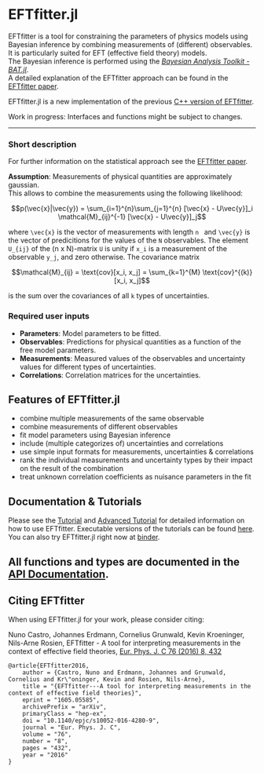 # EFTfitter.jl

EFTfitter is a tool for constraining the parameters of physics models using Bayesian inference 
by combining measurements of (different) observables. 
It is particularly suited for EFT (effective field theory) models.\
The Bayesian inference is performed using the [*Bayesian Analysis Toolkit - BAT.jl*](https://github.com/bat/BAT.jl).\
A detailed explanation of the EFTfitter approach can be found in the [EFTfitter paper](https://link.springer.com/article/10.1140/epjc/s10052-016-4280-9). 
    
EFTfitter.jl is a new implementation of the previous [C++ version of EFTfitter](https://github.com/tudo-physik-e4/EFTfitterRelease).

Work in progress: Interfaces and functions might be subject to changes.

----
### Short description
For further information on the statistical approach see the
[EFTfitter paper](https://link.springer.com/article/10.1140/epjc/s10052-016-4280-9").

**Assumption**: Measurements of physical quantities are approximately gaussian.   
This allows to combine the measurements using the following likelihood:

```math
p(\vec{x}|\vec{y}) = \sum_{i=1}^{n}\sum_{j=1}^{n} [\vec{x} - U\vec{y}]_i \mathcal{M}_{ij}^{-1} [\vec{x} - U\vec{y}]_j
```
where ``\vec{x}`` is the vector of measurements with length ``n `` and ``\vec{y}`` is the vector of predicitions for the values of the ``N`` observables. 
The element ``U_{ij}`` of the (n x N)-matrix ``U`` is unity if ``x_i`` is a measurement of the observable ``y_j``, and zero otherwise.
The covariance matrix
```math
\mathcal{M}_{ij} = \text{cov}[x_i, x_j] = \sum_{k=1}^{M} \text{cov}^{(k)}[x_i, x_j]
```
is the sum over the covariances of all ``k`` types of uncertainties.

### Required user inputs
* **Parameters**: Model parameters to be fitted.
* **Observables**: Predictions for physical quantities as a function of the free model parameters.
* **Measurements**: Measured values of the observables and uncertainty values for different types of uncertainties.
* **Correlations**: Correlation matrices for the uncertainties.

## Features of EFTfitter.jl
* combine multiple measurements of the same observable
* combine measurements of different observables
* fit model parameters using Bayesian inference
* include (multiple categorizes of) uncertainties and correlations
* use simple input formats for measurements, uncertainties & correlations
* rank the individual measurements and uncertainty types by their impact on the result of the combination
* treat unknown correlation coefficients as nuisance parameters in the fit

## Documentation & Tutorials
Please see the [Tutorial](https://cornelius-g.github.io/EFTfitter.jl/dev/tutorial/) and
[Advanced Tutorial](https://cornelius-g.github.io/EFTfitter.jl/dev/advanced_tutorial/) for
detailed information on how to use EFTfitter. 
Executable versions of the tutorials can be found [here](https://github.com/Cornelius-G/EFTfitter.jl/tree/dev/examples).
You can also try EFTfitter.jl right now at [binder](https://github.com/Cornelius-G/EFTfitter.jl/tree/dev/examples/notebooks).

All functions and types are documented in the
[API Documentation](https://cornelius-g.github.io/EFTfitter.jl/dev/api/).
---
## Citing EFTfitter

When using EFTfitter.jl for your work, please consider citing:

Nuno Castro, Johannes Erdmann, Cornelius Grunwald, Kevin Kroeninger, Nils-Arne Rosien, EFTfitter - A tool for interpreting measurements in the context of effective field theories, [Eur. Phys. J. C 76 (2016) 8, 432](https://link.springer.com/article/10.1140/epjc/s10052-016-4280-9)

```
@article{EFTfitter2016,
    author = {Castro, Nuno and Erdmann, Johannes and Grunwald, Cornelius and Kr\"oninger, Kevin and Rosien, Nils-Arne},
    title = "{EFTfitter---A tool for interpreting measurements in the context of effective field theories}",
    eprint = "1605.05585",
    archivePrefix = "arXiv",
    primaryClass = "hep-ex",
    doi = "10.1140/epjc/s10052-016-4280-9",
    journal = "Eur. Phys. J. C",
    volume = "76",
    number = "8",
    pages = "432",
    year = "2016"
}
```
